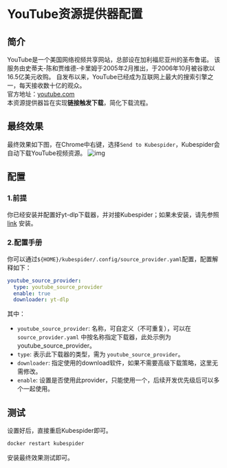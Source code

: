 # YouTube资源提供器配置
## 简介
YouTube是一个美国网络视频共享网站，总部设在加利福尼亚州的圣布鲁诺。 该服务由史蒂夫-陈和贾维德-卡里姆于2005年2月推出，于2006年10月被谷歌以16.5亿美元收购。 自发布以来，YouTube已经成为互联网上最大的搜索引擎之一，每天接收数十亿的观众。  
官方地址：[youtube.com](https://youtube.com/)  
本资源提供器旨在实现**链接触发下载**，简化下载流程。

## 最终效果
最终效果如下图，在Chrome中右键，选择`Send to Kubespider`，Kubespider会自动下载YouTube视频资源。
![img](../../images/youtube_final_show.gif)

## 配置
### 1.前提
你已经安装并配置好yt-dlp下载器，并对接Kubespider；如果未安装，请先参照 [link](../ytdlp_download_provider/README.md) 安装。

### 2.配置手册
你可以通过`${HOME}/kubespider/.config/source_provider.yaml`配置，配置解释如下：
```yaml
youtube_source_provider:
  type: youtube_source_provider
  enable: true
  downloader: yt-dlp
```

其中：  
* `youtube_source_provider`: 名称，可自定义（不可重复），可以在 `source_provider.yaml` 中按名称指定下载器，此处示例为 youtube_source_provider。
* `type`: 表示此下载器的类型，需为 `youtube_source_provider`。
* `downloader`: 指定使用的download软件，如果不需要高级下载策略，这里无需修改。
* `enable`: 设置是否使用此provider，只能使用一个，后续开发优先级后可以多个一起使用。

## 测试
设置好后，直接重启Kubespider即可。
```sh
docker restart kubespider
```

安装最终效果测试即可。